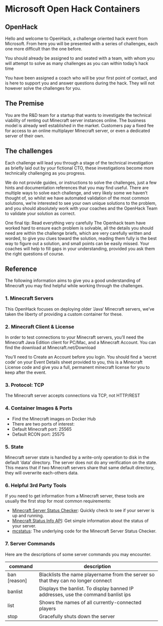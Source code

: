 # Microsoft Open Hack Containers

## OpenHack
Hello and welcome to OpenHack, a challenge oriented hack event from Microsoft. From here you will be presented with a series of challenges, each one more difficult than the one before.

You should already be assigned to and seated with a team, with whom you will attempt to solve as many challenges as you can within today’s hack time

You have been assigned a coach who will be your first point of contact, and is here to support you and answer questions during the hack. They will not however solve the challenges for you.

## The Premise
You are the R&D team for a startup that wants to investigate the technical viability of renting out Minecraft server instances online. The business model is already well established in the market. Customers pay a fixed fee for access to an online multiplayer Minecraft server, or even a dedicated server of their own.

## The challenges
Each challenge will lead you through a stage of the technical investigation as briefly laid out by your fictional CTO, these investigations become more technically challenging as you progress.

We do not provide guides, or instructions to solve the challenges, just a few hints and documentation references that you may find useful. There are multiple ways to solve each challenge, and very likely some we haven’t thought of, so whilst we have automated validation of the most common solutions, we’re interested to see your own unique solutions to the problem, and you should absolutely work with your coaches and the OpenHack Team to validate your solution as correct.

One final tip: Read everything very carefully
The Openhack team have worked hard to ensure each problem is solvable, all the details you should need are within the challenge briefs, which are very carefully written and worded, to give you clues toward the solution, reading them fully is the best way to figure out a solution, and small points can be easily missed. Your coaches will help to fill gaps in your understanding, provided you ask them the right questions of course.

## Reference
The following information aims to give you a good understanding of Minecraft you may find helpful while working through the challenges.

### 1. Minecraft Servers
This OpenHack focuses on deploying older ‘Java’ Minecraft servers, we’ve taken the liberty of providing a custom container for these.

### 2. Minecraft Client & License
In order to test connections to your Minecraft servers, you’ll need the Minecraft Java Edition client for PC/Mac, and a Minecraft Account. You can find the download at Minecraft.net/Download

You’ll need to Create an Account before you login. You should find a ‘secret code’ on your Event Details sheet provided to you, this is a Minecraft License code and give you a full, permanent minecraft license for you to keep after the event.

### 3. Protocol: TCP
The Minecraft server accepts connections via TCP, not HTTP/REST

### 4. Container Images & Ports
- Find the Minecraft images on Docker Hub
- There are two ports of interest:
- Default Minecraft port: 25565
- Default RCON port: 25575

### 5. State
Minecraft server state is handled by a write-only operation to disk in the default ‘data’ directory. The server does not do any verification on the state. This means that if two Minecraft servers share that same default directory, they will overwrite each-others data.

### 6. Helpful 3rd Party Tools
If you need to get information from a Minecraft server, these tools are usually the first stop for most common requirements:

- [Minecraft Server Status Checker](https://dinnerbone.com/minecraft/tools/status/): Quickly check to see if your server is up and running.
- [Minecraft Status Info API](http://mcapi.us/): Get simple information about the status of your server.
- [mcstatus](https://github.com/Dinnerbone/mcstatus): The underlying code for the Minecraft Server Status Checker.

### 7. Server Commands
Here are the descriptions of some server commands you may encounter.


|**command**|**description**|
|--|--|
|ban <playername> [reason]|Blacklists the name playername from the server so that they can no longer connect|
|banlist|Displays the banlist. To display banned IP addresses, use the command banlist ips|
|list|Shows the names of all currently-connected players|
|stop|Gracefully shuts down the server|